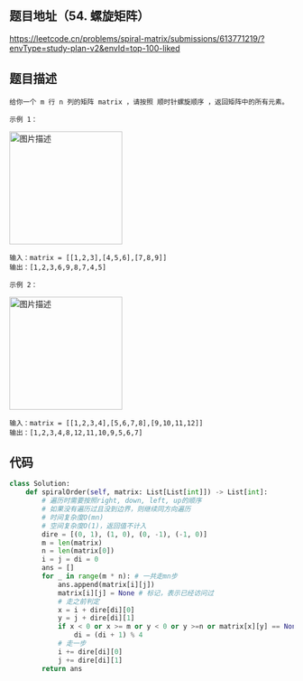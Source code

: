 ## 题目地址（54. 螺旋矩阵）

https://leetcode.cn/problems/spiral-matrix/submissions/613771219/?envType=study-plan-v2&envId=top-100-liked

## 题目描述

```
给你一个 m 行 n 列的矩阵 matrix ，请按照 顺时针螺旋顺序 ，返回矩阵中的所有元素。

示例 1：
```

<p>
<img src="https://assets.leetcode.com/uploads/2020/11/13/spiral1.jpg" alt="图片描述" width="200" />
</p>

```
输入：matrix = [[1,2,3],[4,5,6],[7,8,9]]
输出：[1,2,3,6,9,8,7,4,5]

示例 2：
```

<p>
<img src="https://assets.leetcode.com/uploads/2020/11/13/spiral.jpg" alt="图片描述" width="200" />
</p>

```
输入：matrix = [[1,2,3,4],[5,6,7,8],[9,10,11,12]]
输出：[1,2,3,4,8,12,11,10,9,5,6,7]
```

## 代码

```python
class Solution:
    def spiralOrder(self, matrix: List[List[int]]) -> List[int]:
        # 遍历时需要按照right, down, left, up的顺序
        # 如果没有遍历过且没到边界，则继续同方向遍历
        # 时间复杂度O(mn)
        # 空间复杂度O(1)，返回值不计入
        dire = [(0, 1), (1, 0), (0, -1), (-1, 0)]
        m = len(matrix)
        n = len(matrix[0])
        i = j = di = 0
        ans = []
        for _ in range(m * n): # 一共走mn步
            ans.append(matrix[i][j])
            matrix[i][j] = None # 标记，表示已经访问过
            # 走之前判定
            x = i + dire[di][0]
            y = j + dire[di][1]
            if x < 0 or x >= m or y < 0 or y >=n or matrix[x][y] == None:
                di = (di + 1) % 4
            # 走一步
            i += dire[di][0]
            j += dire[di][1]
        return ans
```
